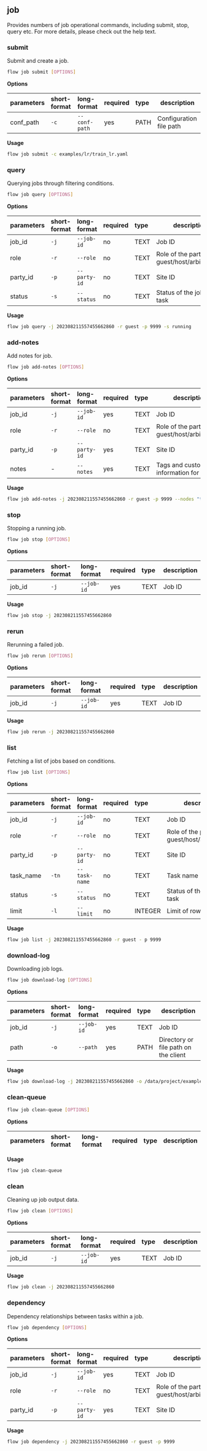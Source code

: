 ## job
Provides numbers of job operational commands, including submit, stop, query etc. For more details, please check out the help text.
### submit
Submit and create a job.
```bash
flow job submit [OPTIONS]
```
**Options**

| parameters | short-format | long-format | required | type | description |
| :-------- |:-----|:-------------| :--- | :----- |------|
| conf_path | `-c` | `--conf-path` | yes | PATH | Configuration file path |

**Usage**
```bash
flow job submit -c examples/lr/train_lr.yaml
```

### query
Querying jobs through filtering conditions.
```bash
flow job query [OPTIONS]
```
**Options**

| parameters | short-format | long-format | required | type | description |
| :-------- |:-----|:-------------| :--- | :----- |------|
| job_id | `-j` | `--job-id` | no | TEXT | Job ID |
| role | `-r` | `--role` | no | TEXT | Role of the participant: guest/host/arbiter/local |
| party_id | `-p` | `--party-id` | no | TEXT | Site ID |
| status | `-s` | `--status` | no | TEXT | Status of the job or task |

**Usage**
```bash
flow job query -j 202308211557455662860 -r guest -p 9999 -s running
```

### add-notes
Add notes for job.
```bash
flow job add-notes [OPTIONS]
```
**Options**

| parameters | short-format | long-format | required | type | description |
| :-------- |:-----|:-------------| :--- | :----- |------|
| job_id | `-j` | `--job-id` | yes | TEXT | Job ID |
| role | `-r` | `--role` | no | TEXT | Role of the participant: guest/host/arbiter/local |
| party_id | `-p` | `--party-id` | yes | TEXT | Site ID |
| notes | - | `--notes` | yes | TEXT | Tags and customizable information for job |

**Usage**
```bash
flow job add-notes -j 202308211557455662860 -r guest -p 9999 --nodes "this is a test"
```

### stop
Stopping a running job.
```bash
flow job stop [OPTIONS]
```
**Options**

| parameters | short-format | long-format | required | type | description |
| :-------- |:-----|:-------------| :--- | :----- |------|
| job_id | `-j` | `--job-id` | yes | TEXT | Job ID |

**Usage**
```bash
flow job stop -j 202308211557455662860
```

### rerun
Rerunning a failed job.
```bash
flow job rerun [OPTIONS]
```
**Options**

| parameters | short-format | long-format | required | type | description |
| :-------- |:-----|:-------------| :--- | :----- |------|
| job_id | `-j` | `--job-id` | yes | TEXT | Job ID |

**Usage**
```bash
flow job rerun -j 202308211557455662860
```

### list
Fetching a list of jobs based on conditions.
```bash
flow job list [OPTIONS]
```
**Options**

| parameters | short-format | long-format | required | type | description |
| :-------- |:-----|:-------------| :--- | :----- |------|
| job_id | `-j` | `--job-id` | no | TEXT | Job ID |
| role | `-r` | `--role` | no | TEXT | Role of the participant: guest/host/arbiter/local |
| party_id | `-p` | `--party-id` | no | TEXT | Site ID |
| task_name | `-tn` | `--task-name` | no | TEXT | Task name |
| status | `-s` | `--status` | no | TEXT | Status of the job or task |
| limit | `-l` | `--limit` | no | INTEGER | Limit of rows or entries |

**Usage**
```bash
flow job list -j 202308211557455662860 -r guest - p 9999
```

### download-log
Downloading job logs.
```bash
flow job download-log [OPTIONS]
```
**Options**

| parameters | short-format | long-format | required | type | description |
| :-------- |:-----|:-------------| :--- | :----- |------|
| job_id | `-j` | `--job-id` | yes | TEXT | Job ID |
| path | `-o` | `--path` | yes | PATH | Directory or file path on the client |

**Usage**
```bash
flow job download-log -j 202308211557455662860 -o /data/project/examples/
```

### clean-queue

```bash
flow job clean-queue [OPTIONS]
```
**Options**

| parameters | short-format | long-format | required | type | description |
| :-------- |:-----|:-------------| :--- | :----- |------|

**Usage**
```bash
flow job clean-queue
```

### clean
Cleaning up job output data.
```bash
flow job clean [OPTIONS]
```
**Options**

| parameters | short-format | long-format | required | type | description |
| :-------- |:-----|:-------------| :--- | :----- |------|
| job_id | `-j` | `--job-id` | yes | TEXT | Job ID |

**Usage**
```bash
flow job clean -j 202308211557455662860
```

### dependency
Dependency relationships between tasks within a job.
```bash
flow job dependency [OPTIONS]
```
**Options**

| parameters | short-format | long-format | required | type | description |
| :-------- |:-----|:-------------| :--- | :----- |------|
| job_id | `-j` | `--job-id` | yes | TEXT | Job ID |
| role | `-r` | `--role` | no | TEXT | Role of the participant: guest/host/arbiter/local |
| party_id | `-p` | `--party-id` | yes | TEXT | Site ID |

**Usage**
```bash
flow job dependency -j 202308211557455662860 -r guest -p 9999
```


